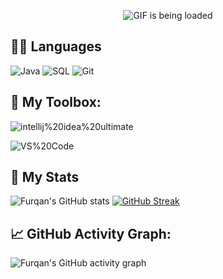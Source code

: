 <p align="center">
  <img src="https://github.com/arth2002/arth2002/blob/main/gif/ezgif.com-gif-maker.gif" alt="GIF is being loaded">
</p>


## 👨‍💻 Languages
![Java](https://custom-icon-badges.herokuapp.com/badge/Java-05122A.svg?style=plastic&logo=java&logoColor=007396)
![SQL](https://custom-icon-badges.herokuapp.com/badge/MySQL-05122A?&style=plastic&logo=database&logoColor=025E8C)
![Git](https://img.shields.io/badge/Git-05122A?style=plastic&logo=Git&logoColor=F05032)

## 🧰 My Toolbox:
![intellij%20idea%20ultimate](https://img.shields.io/badge/-intellij%20idea%20ultimate-black?logo=IntelliJ%20IDEA&logoColor=dc14d0&style=for-the-badge)

![VS%20Code](https://img.shields.io/badge/-VS%20Code-black?logo=Visual%20Studio%20Code&logoColor=059df4&style=for-the-badge)

## 🚀 My Stats
![Furqan's GitHub stats](https://github-readme-stats.vercel.app/api?username=niehonghao&show_icons=true&theme=aura)
[![GitHub Streak](http://github-readme-streak-stats.herokuapp.com?user=niehonghao&theme=onedark&hide_border=true&date_format=M%20j%5B%2C%20Y%5D)](https://git.io/streak-stats)

## 📈 GitHub Activity Graph:
![Furqan's GitHub activity graph](https://activity-graph.herokuapp.com/graph?username=niehonghao&hide_border=true&theme=redical)
